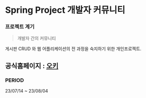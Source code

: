 <h1>Spring Project 개발자 커뮤니티</h1>

### 프로젝트 계기

> 개발자 간의 커뮤니티

게시판 CRUD 와 웹 어플리케이션의 전 과정을 숙지하기 위한 개인프로젝트.

공식홈페이지 : [오키](https://okky.kr)
---

### PERIOD

23/07/14 ~ 23/08/04
